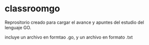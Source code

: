 # classroomgo

Reprositorio creado para cargar el avance y apuntes del estudio del lenguaje GO.

incluye un archivo en formtao .go, y un archivo en formato .txt
